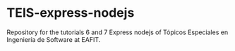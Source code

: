 # TEIS-express-nodejs
Repository for the tutorials 6 and 7 Express nodejs of Tópicos Especiales en Ingeniería de Software at EAFIT.
